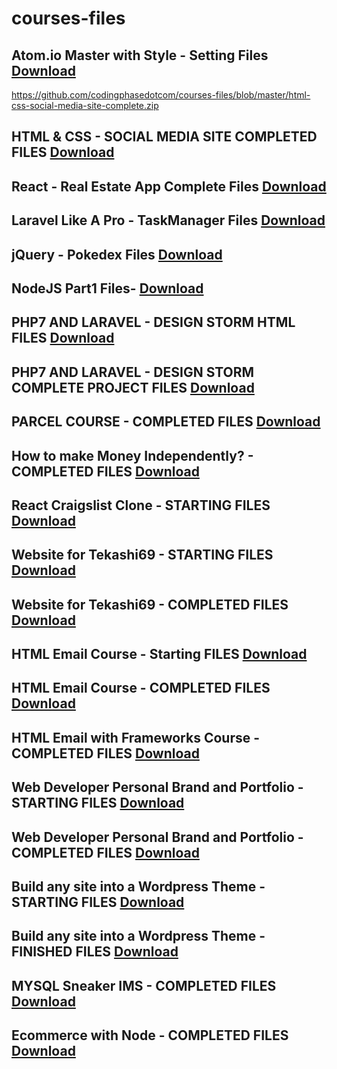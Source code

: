 # courses-files
## Atom.io Master with Style - Setting Files [Download](https://github.com/codingphasedotcom/atom-settings)
https://github.com/codingphasedotcom/courses-files/blob/master/html-css-social-media-site-complete.zip

## HTML & CSS - SOCIAL MEDIA SITE COMPLETED FILES [Download](https://github.com/codingphasedotcom/courses-files/blob/master/html-css-social-media-site-complete.zip)

## React - Real Estate App Complete Files [Download](https://github.com/codingphasedotcom/courses-files/blob/master/react-real-estate.zip)


## Laravel Like A Pro - TaskManager Files [Download](https://github.com/codingphasedotcom/courses-files/blob/master/todo-app-html.zip)


## jQuery - Pokedex Files [Download](https://github.com/codingphasedotcom/courses-files/blob/master/jquery-Pokedex.zip)

## NodeJS Part1 Files- [Download](https://github.com/codingphasedotcom/courses-files/blob/master/nodejs%20part%201.zip)


## PHP7 AND LARAVEL - DESIGN STORM HTML FILES [Download](https://github.com/codingphasedotcom/courses-files/blob/master/Laravel-HTMLFILES.zip)
## PHP7 AND LARAVEL - DESIGN STORM COMPLETE PROJECT FILES [Download](https://github.com/codingphasedotcom/courses-files/blob/master/designstorm.zip)


## PARCEL COURSE - COMPLETED FILES [Download](https://github.com/codingphasedotcom/courses-files/blob/master/parcel-intro.zip)


## How to make Money Independently? - COMPLETED FILES [Download](https://github.com/codingphasedotcom/courses-files/blob/master/crypto-profits.zip)


## React Craigslist Clone - STARTING FILES [Download](https://github.com/codingphasedotcom/courses-files/blob/master/craigslist.zip)

## Website for Tekashi69 - STARTING FILES [Download](https://github.com/codingphasedotcom/courses-files/blob/master/69files.zip)

## Website for Tekashi69 - COMPLETED FILES [Download](https://github.com/codingphasedotcom/courses-files/blob/master/tekashi69-completefiles.zip)

## HTML Email Course - Starting FILES [Download](https://github.com/codingphasedotcom/courses-files/blob/master/email-course-starting-files.zip)

## HTML Email Course - COMPLETED FILES [Download](https://github.com/codingphasedotcom/courses-files/blob/master/email-course-final-files.zip)

## HTML Email with Frameworks Course - COMPLETED FILES [Download](https://github.com/codingphasedotcom/courses-files/blob/master/frame-email.zip)


## Web Developer Personal Brand and Portfolio - STARTING FILES [Download](https://github.com/codingphasedotcom/courses-files/blob/master/web-developer-personal-brand-and-portfolio.zip)

## Web Developer Personal Brand and Portfolio - COMPLETED FILES [Download](https://github.com/codingphasedotcom/courses-files/blob/master/branding-portfolio-finished.zip)


## Build any site into a Wordpress Theme - STARTING FILES [Download](https://github.com/codingphasedotcom/courses-files/blob/master/wordpress-theme-start.zip)

## Build any site into a Wordpress Theme - FINISHED FILES [Download](https://github.com/codingphasedotcom/courses-files/blob/master/myportfolio.zip)

## MYSQL Sneaker IMS - COMPLETED FILES [Download](https://github.com/codingphasedotcom/mysql-ims-complete-files)

## Ecommerce with Node - COMPLETED FILES [Download](https://github.com/codingphasedotcom/Ecommerce-Course-Files)


